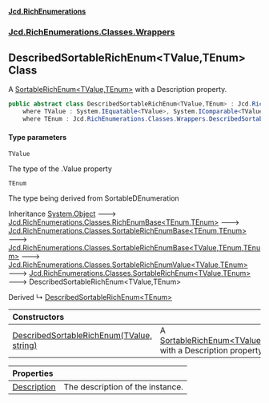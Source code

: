 #### [Jcd.RichEnumerations](index.md 'index')
### [Jcd.RichEnumerations.Classes.Wrappers](Jcd.RichEnumerations.Classes.Wrappers.md 'Jcd.RichEnumerations.Classes.Wrappers')

## DescribedSortableRichEnum<TValue,TEnum> Class

A [SortableRichEnum&lt;TValue,TEnum&gt;](SortableRichEnum_TValue,TEnum_.md 'Jcd.RichEnumerations.Classes.SortableRichEnum<TValue,TEnum>') with a Description property.

```csharp
public abstract class DescribedSortableRichEnum<TValue,TEnum> : Jcd.RichEnumerations.Classes.SortableRichEnum<TValue, TEnum>
    where TValue : System.IEquatable<TValue>, System.IComparable<TValue>
    where TEnum : Jcd.RichEnumerations.Classes.Wrappers.DescribedSortableRichEnum<TValue, TEnum>, System.IComparable<TEnum>, Jcd.RichEnumerations.ISortableValueProvider<TValue>
```
#### Type parameters

<a name='Jcd.RichEnumerations.Classes.Wrappers.DescribedSortableRichEnum_TValue,TEnum_.TValue'></a>

`TValue`

The type of the .Value property

<a name='Jcd.RichEnumerations.Classes.Wrappers.DescribedSortableRichEnum_TValue,TEnum_.TEnum'></a>

`TEnum`

The type being derived from SortableDEnumeration

Inheritance [System.Object](https://docs.microsoft.com/en-us/dotnet/api/System.Object 'System.Object') &#129106; [Jcd.RichEnumerations.Classes.RichEnumBase&lt;](RichEnumBase_TEnumeration,TEnumeratedItem_.md 'Jcd.RichEnumerations.Classes.RichEnumBase<TEnumeration,TEnumeratedItem>')[TEnum](DescribedSortableRichEnum_TValue,TEnum_.md#Jcd.RichEnumerations.Classes.Wrappers.DescribedSortableRichEnum_TValue,TEnum_.TEnum 'Jcd.RichEnumerations.Classes.Wrappers.DescribedSortableRichEnum<TValue,TEnum>.TEnum')[,](RichEnumBase_TEnumeration,TEnumeratedItem_.md 'Jcd.RichEnumerations.Classes.RichEnumBase<TEnumeration,TEnumeratedItem>')[TEnum](DescribedSortableRichEnum_TValue,TEnum_.md#Jcd.RichEnumerations.Classes.Wrappers.DescribedSortableRichEnum_TValue,TEnum_.TEnum 'Jcd.RichEnumerations.Classes.Wrappers.DescribedSortableRichEnum<TValue,TEnum>.TEnum')[&gt;](RichEnumBase_TEnumeration,TEnumeratedItem_.md 'Jcd.RichEnumerations.Classes.RichEnumBase<TEnumeration,TEnumeratedItem>') &#129106; [Jcd.RichEnumerations.Classes.SortableRichEnumBase&lt;](SortableRichEnumBase_TEnumeration,TEnumeratedItem_.md 'Jcd.RichEnumerations.Classes.SortableRichEnumBase<TEnumeration,TEnumeratedItem>')[TEnum](DescribedSortableRichEnum_TValue,TEnum_.md#Jcd.RichEnumerations.Classes.Wrappers.DescribedSortableRichEnum_TValue,TEnum_.TEnum 'Jcd.RichEnumerations.Classes.Wrappers.DescribedSortableRichEnum<TValue,TEnum>.TEnum')[,](SortableRichEnumBase_TEnumeration,TEnumeratedItem_.md 'Jcd.RichEnumerations.Classes.SortableRichEnumBase<TEnumeration,TEnumeratedItem>')[TEnum](DescribedSortableRichEnum_TValue,TEnum_.md#Jcd.RichEnumerations.Classes.Wrappers.DescribedSortableRichEnum_TValue,TEnum_.TEnum 'Jcd.RichEnumerations.Classes.Wrappers.DescribedSortableRichEnum<TValue,TEnum>.TEnum')[&gt;](SortableRichEnumBase_TEnumeration,TEnumeratedItem_.md 'Jcd.RichEnumerations.Classes.SortableRichEnumBase<TEnumeration,TEnumeratedItem>') &#129106; [Jcd.RichEnumerations.Classes.SortableRichEnumBase&lt;](SortableRichEnumBase_TValue,TEnumeration,TEnumeratedItem_.md 'Jcd.RichEnumerations.Classes.SortableRichEnumBase<TValue,TEnumeration,TEnumeratedItem>')[TValue](DescribedSortableRichEnum_TValue,TEnum_.md#Jcd.RichEnumerations.Classes.Wrappers.DescribedSortableRichEnum_TValue,TEnum_.TValue 'Jcd.RichEnumerations.Classes.Wrappers.DescribedSortableRichEnum<TValue,TEnum>.TValue')[,](SortableRichEnumBase_TValue,TEnumeration,TEnumeratedItem_.md 'Jcd.RichEnumerations.Classes.SortableRichEnumBase<TValue,TEnumeration,TEnumeratedItem>')[TEnum](DescribedSortableRichEnum_TValue,TEnum_.md#Jcd.RichEnumerations.Classes.Wrappers.DescribedSortableRichEnum_TValue,TEnum_.TEnum 'Jcd.RichEnumerations.Classes.Wrappers.DescribedSortableRichEnum<TValue,TEnum>.TEnum')[,](SortableRichEnumBase_TValue,TEnumeration,TEnumeratedItem_.md 'Jcd.RichEnumerations.Classes.SortableRichEnumBase<TValue,TEnumeration,TEnumeratedItem>')[TEnum](DescribedSortableRichEnum_TValue,TEnum_.md#Jcd.RichEnumerations.Classes.Wrappers.DescribedSortableRichEnum_TValue,TEnum_.TEnum 'Jcd.RichEnumerations.Classes.Wrappers.DescribedSortableRichEnum<TValue,TEnum>.TEnum')[&gt;](SortableRichEnumBase_TValue,TEnumeration,TEnumeratedItem_.md 'Jcd.RichEnumerations.Classes.SortableRichEnumBase<TValue,TEnumeration,TEnumeratedItem>') &#129106; [Jcd.RichEnumerations.Classes.SortableRichEnumValue&lt;](SortableRichEnumValue_TValue,TEnum_.md 'Jcd.RichEnumerations.Classes.SortableRichEnumValue<TValue,TEnum>')[TValue](DescribedSortableRichEnum_TValue,TEnum_.md#Jcd.RichEnumerations.Classes.Wrappers.DescribedSortableRichEnum_TValue,TEnum_.TValue 'Jcd.RichEnumerations.Classes.Wrappers.DescribedSortableRichEnum<TValue,TEnum>.TValue')[,](SortableRichEnumValue_TValue,TEnum_.md 'Jcd.RichEnumerations.Classes.SortableRichEnumValue<TValue,TEnum>')[TEnum](DescribedSortableRichEnum_TValue,TEnum_.md#Jcd.RichEnumerations.Classes.Wrappers.DescribedSortableRichEnum_TValue,TEnum_.TEnum 'Jcd.RichEnumerations.Classes.Wrappers.DescribedSortableRichEnum<TValue,TEnum>.TEnum')[&gt;](SortableRichEnumValue_TValue,TEnum_.md 'Jcd.RichEnumerations.Classes.SortableRichEnumValue<TValue,TEnum>') &#129106; [Jcd.RichEnumerations.Classes.SortableRichEnum&lt;](SortableRichEnum_TValue,TEnum_.md 'Jcd.RichEnumerations.Classes.SortableRichEnum<TValue,TEnum>')[TValue](DescribedSortableRichEnum_TValue,TEnum_.md#Jcd.RichEnumerations.Classes.Wrappers.DescribedSortableRichEnum_TValue,TEnum_.TValue 'Jcd.RichEnumerations.Classes.Wrappers.DescribedSortableRichEnum<TValue,TEnum>.TValue')[,](SortableRichEnum_TValue,TEnum_.md 'Jcd.RichEnumerations.Classes.SortableRichEnum<TValue,TEnum>')[TEnum](DescribedSortableRichEnum_TValue,TEnum_.md#Jcd.RichEnumerations.Classes.Wrappers.DescribedSortableRichEnum_TValue,TEnum_.TEnum 'Jcd.RichEnumerations.Classes.Wrappers.DescribedSortableRichEnum<TValue,TEnum>.TEnum')[&gt;](SortableRichEnum_TValue,TEnum_.md 'Jcd.RichEnumerations.Classes.SortableRichEnum<TValue,TEnum>') &#129106; DescribedSortableRichEnum<TValue,TEnum>

Derived
&#8627; [DescribedSortableRichEnum&lt;TEnum&gt;](DescribedSortableRichEnum_TEnum_.md 'Jcd.RichEnumerations.Classes.Wrappers.DescribedSortableRichEnum<TEnum>')

| Constructors | |
| :--- | :--- |
| [DescribedSortableRichEnum(TValue, string)](DescribedSortableRichEnum_TValue,TEnum_..ctor.cBIt+q5nKN0oQ+XkxOu7pg.md 'Jcd.RichEnumerations.Classes.Wrappers.DescribedSortableRichEnum<TValue,TEnum>.DescribedSortableRichEnum(TValue, string)') | A [SortableRichEnum&lt;TValue,TEnum&gt;](SortableRichEnum_TValue,TEnum_.md 'Jcd.RichEnumerations.Classes.SortableRichEnum<TValue,TEnum>') with a Description property. |

| Properties | |
| :--- | :--- |
| [Description](DescribedSortableRichEnum_TValue,TEnum_.Description.md 'Jcd.RichEnumerations.Classes.Wrappers.DescribedSortableRichEnum<TValue,TEnum>.Description') | The description of the instance. |
